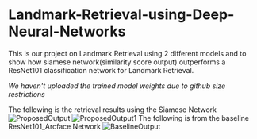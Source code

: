 # Landmark-Retrieval-using-Deep-Neural-Networks

This is our project on Landmark Retrieval using 2 different models and to show how siamese network(similarity score output) outperforms a ResNet101 classification network for Landmark Retrieval.

*We haven't uploaded the trained model weights due to github size restrictions*

The following is the retrieval results using the Siamese Network
![ProposedOutput](https://user-images.githubusercontent.com/68157882/234788098-85463619-2898-4bba-9f65-b616ccb6b50c.png)
![ProposedOutput1](https://user-images.githubusercontent.com/68157882/234788107-6f9401fc-abc6-43b7-85cd-fc26cdabb6bb.png)
The following is from the baseline ResNet101_Arcface Network
![BaselineOutput](https://user-images.githubusercontent.com/68157882/234788001-740246a0-5d99-4fcb-8c77-06f7d5e00dbe.png)

